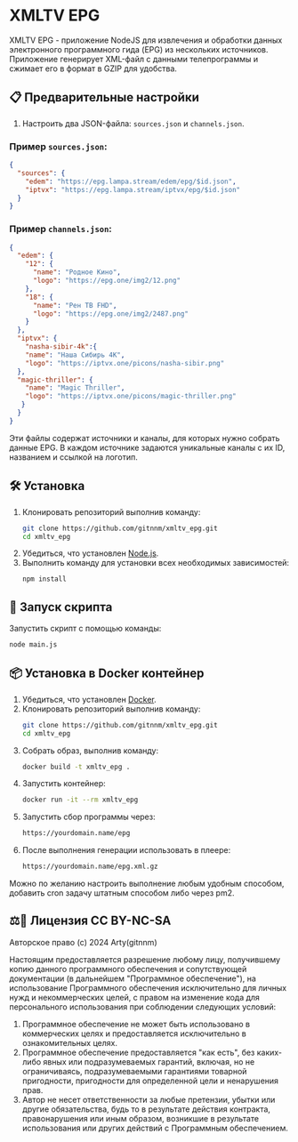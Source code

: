 
# XMLTV EPG

XMLTV EPG - приложение NodeJS для извлечения и обработки данных электронного программного гида (EPG) из нескольких источников. Приложение генерирует XML-файл с данными телепрограммы и сжимает его в формат в GZIP для удобства.

## 📋 Предварительные настройки

1. Настроить два JSON-файла: `sources.json` и `channels.json`.

### Пример `sources.json`:
```json
{
  "sources": {
    "edem": "https://epg.lampa.stream/edem/epg/$id.json",
    "iptvx": "https://epg.lampa.stream/iptvx/epg/$id.json"
  }
}
```

### Пример `channels.json`:
```json
{
  "edem": {
    "12": {
      "name": "Родное Кино",
      "logo": "https://epg.one/img2/12.png"
    },
    "18": {
      "name": "Рен ТВ FHD",
      "logo": "https://epg.one/img2/2487.png"
    }
  },
  "iptvx": {
    "nasha-sibir-4k":{
    "name": "Наша Сибирь 4K",
    "logo": "https://iptvx.one/picons/nasha-sibir.png"
  },
  "magic-thriller": {
    "name": "Magic Thriller",
    "logo": "https://iptvx.one/picons/magic-thriller.png"
   }
  }
}
```

Эти файлы содержат источники и каналы, для которых нужно собрать данные EPG. В каждом источнике задаются уникальные каналы с их ID, названием и ссылкой на логотип.

## 🛠️ Установка
1. Клонировать репозиторий выполнив команду:
   ```bash
   git clone https://github.com/gitnnm/xmltv_epg.git
   cd xmltv_epg
   ```
2. Убедиться, что установлен [Node.js](https://nodejs.org/).
3. Выполнить команду для установки всех необходимых зависимостей:
   ```bash
   npm install
   ```

## 🚀 Запуск скрипта
   Запустить скрипт с помощью команды:
   ```bash
   node main.js
   ```

## 📦 Установка в Docker контейнер

1. Убедиться, что установлен [Docker](https://www.docker.com/).
2. Клонировать репозиторий выполнив команду:
   ```bash
   git clone https://github.com/gitnnm/xmltv_epg.git
   cd xmltv_epg
   ```
3. Собрать образ, выполнив команду:
   ```bash
   docker build -t xmltv_epg .
   ```
4. Запустить контейнер:
   ```bash
   docker run -it --rm xmltv_epg
   ```
5. Запустить сбор программы через:
   ```bash
   https://yourdomain.name/epg
   ```
6. После выполнения генерации использовать в плеере:
   ```bash
   https://yourdomain.name/epg.xml.gz
   ```
Можно по желанию настроить выполнение любым удобным способом, добавить cron задачу штатным способом либо через pm2.
## ⚖️📜 Лицензия CC BY-NC-SA

Авторское право (c) 2024 Arty(gitnnm)

Настоящим предоставляется разрешение любому лицу, получившему копию данного программного обеспечения и сопутствующей документации (в дальнейшем "Программное обеспечение"), на использование Программного обеспечения исключительно для личных нужд и некоммерческих целей, с правом на изменение кода для персонального использования при соблюдении следующих условий:

1. Программное обеспечение не может быть использовано в коммерческих целях и предоставляется исключительно в ознакомительных целях.
2. Программное обеспечение предоставляется "как есть", без каких-либо явных или подразумеваемых гарантий, включая, но не ограничиваясь, подразумеваемыми гарантиями товарной пригодности, пригодности для определенной цели и ненарушения прав.
3. Автор не несет ответственности за любые претензии, убытки или другие обязательства, будь то в результате действия контракта, правонарушения или иным образом, возникшие в результате использования или других действий с Программным обеспечением.


